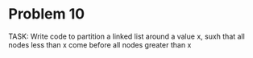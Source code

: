 # Problem 10

TASK: 
Write code to partition a linked list around a value x, suxh that all nodes
less than x come before all nodes greater than x
